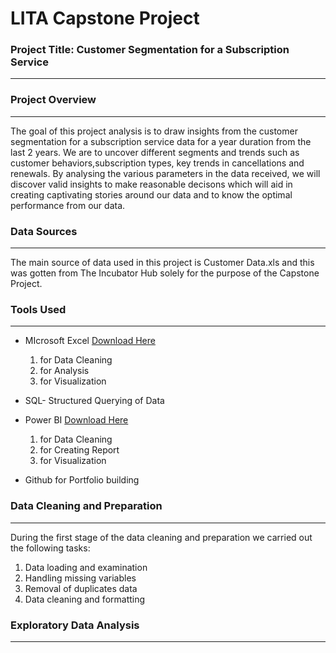 # LITA Capstone Project 

### Project Title: Customer Segmentation for a Subscription Service 
- - - 

### Project Overview
- - -
The goal of this project analysis is to draw insights from the customer segmentation for a subscription service data for a year duration from the last 2 years. We are to uncover different segments and trends such as customer behaviors,subscription types, key trends in cancellations and renewals. By analysing the various parameters in the data received, we will discover valid insights to make reasonable decisons which will aid in creating captivating stories around our data and to know the optimal performance from our data.

### Data Sources 
- - -
The main source of data used in this project is Customer Data.xls and this was gotten from The Incubator Hub solely for the purpose of the Capstone Project. 

### Tools Used 
- - -
- MIcrosoft Excel  [Download Here](https://www.microsoft.com)
  1. for Data Cleaning
  2. for  Analysis
  3. for Visualization
     
- SQL- Structured Querying of Data 
  
- Power BI   [Download Here](https://www.microsoft.com)
  1. for Data Cleaning
  2. for Creating Report
  3. for Visualization
- Github for Portfolio building
  

### Data Cleaning and Preparation
- - -
During the first stage of the data cleaning and preparation we carried out the following tasks: 
1. Data loading  and examination
2. Handling missing variables
3. Removal of duplicates data
4. Data cleaning and formatting   


### Exploratory Data Analysis
- - -
